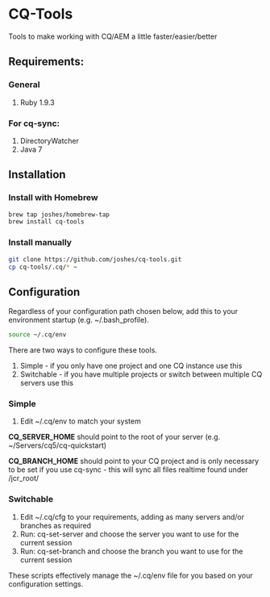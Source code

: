 CQ-Tools
========

Tools to make working with CQ/AEM a little faster/easier/better

## Requirements:

### General

1. Ruby 1.9.3

### For cq-sync:

1. DirectoryWatcher
2. Java 7

## Installation

### Install with Homebrew

```sh
brew tap joshes/homebrew-tap
brew install cq-tools
```

### Install manually

```sh
git clone https://github.com/joshes/cq-tools.git
cp cq-tools/.cq/* ~
```

## Configuration

Regardless of your configuration path chosen below, add this to your environment startup (e.g. ~/.bash_profile).

```sh
source ~/.cq/env
```

There are two ways to configure these tools.

1. Simple - if you only have one project and one CQ instance use this
2. Switchable - if you have multiple projects or switch between multiple CQ servers use this

### Simple

1. Edit ~/.cq/env to match your system

**CQ_SERVER_HOME** should point to the root of your server (e.g. ~/Servers/cq5/cq-quickstart)

**CQ_BRANCH_HOME** should point to your CQ project and is only necessary to be set if you use cq-sync - this will sync all files realtime found under /jcr_root/

### Switchable

1. Edit ~/.cq/cfg to your requirements, adding as many servers and/or branches as required
2. Run: cq-set-server and choose the server you want to use for the current session
3. Run: cq-set-branch and choose the branch you want to use for the current session

These scripts effectively manage the ~/.cq/env file for you based on your configuration settings.
